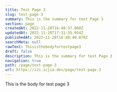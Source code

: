 ```yaml
---
title: Test Page 3
slug: test-page-3
summary: This is the summary for test Page 3
section: page
createdAt: 2022-11-28T16:48:37.860Z
updatedAt: 2022-11-28T17:31:35.954Z
publishedAt: 2022-11-28T16:48:40.078Z
searchMeta: null
rawText: Thisisthebodyfortestpage3
draft: false
description: This is the summary for test Page 3
navigation: true
path: /page/test-page-3
url: https://i2i.icjia.dev/page/test-page-3
---
```


This is the body for test page 3
